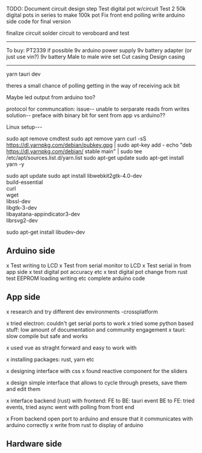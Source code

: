 TODO:
Document circuit design step
Test digital pot w/circuit
Test 2 50k digital pots in series to make 100k pot
Fix front end polling
write arduino side code for final version

finalize circuit
solder circuit to veroboard and test

---

To buy:
PT2339 if possible
9v arduino power supply
9v battery adapter (or just use vin?)
9v battery
Male to male wire set
Cut casing
Design casing

---

yarn tauri dev

theres a small chance of polling getting in the way of receiving ack bit

Maybe led output from arduino too?

protocol for communcation:
issue-- unable to serparate reads from writes
solution-- preface with binary bit for sent from app vs arduino??

Linux setup---

sudo apt remove cmdtest
sudo apt remove yarn
curl -sS https://dl.yarnpkg.com/debian/pubkey.gpg | sudo apt-key add -
echo "deb https://dl.yarnpkg.com/debian/ stable main" | sudo tee /etc/apt/sources.list.d/yarn.list
sudo apt-get update
sudo apt-get install yarn -y

sudo apt update
sudo apt install libwebkit2gtk-4.0-dev \
 build-essential \
 curl \
 wget \
 libssl-dev \
 libgtk-3-dev \
 libayatana-appindicator3-dev \
 librsvg2-dev

sudo apt-get install libudev-dev

## Arduino side

x Test writing to LCD
x Test from serial monitor to LCD
x Test serial in from app side
x test digital pot accuracy etc
x test digital pot change from rust
test EEPROM loading writing etc
complete arduino code

## App side

x research and try different dev environments
-crossplatform

x tried electron: couldn't get serial ports to work
x tried some python based stuff: low amount of documentation and community engagement
x tauri: slow compile but safe and works

x used vue as straght forward and easy to work with

x installing packages: rust, yarn etc

x designing interface with css
x found reactive component for the sliders

x design simple interface that allows to cycle through presets, save them and edit them

x interface backend (rust) with frontend:
FE to BE: tauri event
BE to FE:
tried events, tried async
went with polling from front end

x From backend open port to arduino and ensure that it communicates with arduino correctly
x write from rust to display of arduino

## Hardware side
